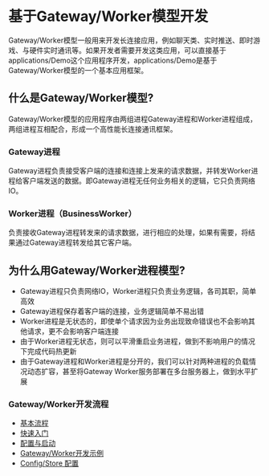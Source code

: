 # 基于Gateway/Worker模型开发

Gateway/Worker模型一般用来开发长连接应用，例如聊天类、实时推送、即时游戏、与硬件实时通讯等。如果开发者需要开发这类应用，可以直接基于applications/Demo这个应用程序开发，applications/Demo是基于Gateway/Worker模型的一个基本应用框架。

## 什么是Gateway/Worker模型?

Gateway/Worker模型的应用程序由两组进程Gateway进程和Worker进程组成，两组进程互相配合，形成一个高性能长连接通讯框架。

### Gateway进程
Gateway进程负责接受客户端的连接和连接上发来的请求数据，并转发Worker进程给客户端发送的数据。即Gateway进程无任何业务相关的逻辑，它只负责网络IO。


### Worker进程（BusinessWorker）
负责接收Gateway进程转发来的请求数据，进行相应的处理，如果有需要，将结果通过Gateway进程转发给其它客户端。

## 为什么用Gateway/Worker进程模型?
* Gateway进程只负责网络IO，Worker进程只负责业务逻辑，各司其职，简单高效
* Gateway进程保存着客户端的连接，业务逻辑简单不易出错
* Worker进程是无状态的，即使单个请求因为业务出现致命错误也不会影响其他请求，更不会影响客户端连接
* 由于Worker进程无状态，则可以平滑重启业务进程，做到不影响用户的情况下完成代码热更新
* 由于Gateway进程和Worker进程是分开的，我们可以针对两种进程的负载情况动态扩容，甚至将Gateway Worker服务部署在多台服务器上，做到水平扩展


### Gateway/Worker开发流程
* [基本流程](/start/base.md)
* [快速入门](/start/interface.md)
* [配置与启动](/advanced/configrestart.md)
* [Gateway/Worker开发示例](/start/gateway_example.md)
* [Config/Store 配置](/start/store_config.md)




